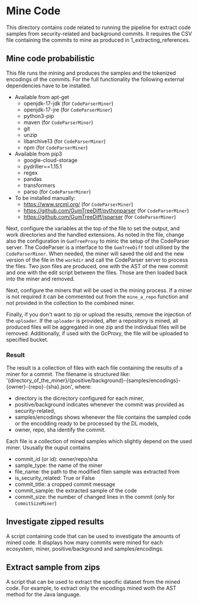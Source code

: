 # Mine Code

This directory contains code related to running the pipeline for extract code samples from security-related and background commits. It requires the CSV file containing the commits to mine as produced in 1_extracting_references.

## Mine code probabilistic

This file runs the mining and produces the samples and the tokenized encodings of the commits.
For the full functionality the following external dependencies have to be installed.
- Available from apt-get
    - openjdk-17-jdk (for `CodeParserMiner`)
    - openjdk-17-jre  (for `CodeParserMiner`)
    - python3-pip
    - maven (for `CodeParserMiner`)
    - git
    - unzip
    - libarchive13 (for `CodeParserMiner`)
    - npm (for `CodeParserMiner`)
- Available from pip3
    - google-cloud-storage 
    - pydriller==1.15.1 
    - regex 
    - pandas 
    - transformers 
    - parso (for `CodeParserMiner`)
- To be installed manually:
    - https://www.srcml.org/ (for `CodeParserMiner`)
    - https://github.com/GumTreeDiff/pythonparser (for `CodeParserMiner`)
    - https://github.com/GumTreeDiff/jsparser (for `CodeParserMiner`)

Next, configure the variables at the top of the file to set the output, and work directories and the handled extensions. As noted in the file, change also the configuration in `GumTreeProxy` to minic the setup of the CodeParser server. The CodeParser is a interface to the `GumTreeDiff` tool utilised by the `CodeParserMiner`. When needed, the miner will saved the old and the new version of the file in the `workdir` and call the CodeParser server to process the files. Two json files are produced, one with the AST of the new commit and one with the edit script between the files. Those are then loaded back into the miner and removed. 

Next, configure the miners that will be used in the mining process. If a miner is not required it can be commented out from the `mine_a_repo` function and not provided in the collection to the combined miner.

Finally, if you don't want to zip or upload the results, remove the injection of the `uploader`. If the `uploader` is provided, after a repository is mined, all produced files will be aggregated in one zip and the individual files will be removed. Additionally, if used with the GcProxy, the file will be uploaded to specified bucket.


### Result

The result is a collection of files with each file containing the results of a miner for a commit. 
The filename is structured like: '{directory_of_the_miner}/{positive/background}-{samples/encodings}-{owner}-{repo}-{sha}.json', where:
- directory is the dicrectory configured for each miner,
- positive/background indicates whenever the commit was provided as security-related,
- samples/encodings shows whenever the file contains the sampled code or the encodding ready to be processed by the DL models,
- owner, repo, sha identify the commit.

Each file is a collection of mined samples which slightly depend on the used miner. Ususally the ouput contains
- commit_id (or id): owner/repo/sha
- sample_type: the name of the miner
- file_name: the path to the modified filen sample was extracted from
- is_security_related: True or False
- commit_title: a cropped commit message
- commit_sample: the extracted sample of the code
- commit_size: the number of changed lines in the commit (only for `CommitSizeMiner`)


## Investigate zipped results

A script containing code that can be used to investigate the amounts of mined code. It displays how many commits were mined for each ecosystem, miner, positive/background and samples/encodings.


## Extract sample from zips

A script that can be used to extract the specific dataset from the mined code. For example, to extract only the encodings mined woth the AST method for the Java language.
